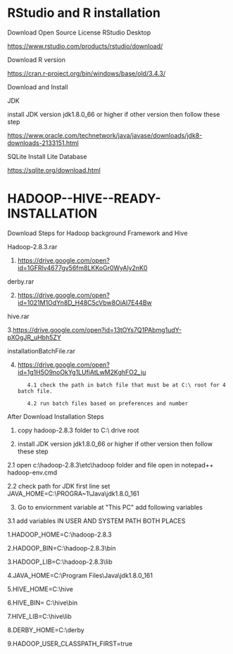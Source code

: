 # RStudio and R installation 

Download Open Source License RStudio Desktop

https://www.rstudio.com/products/rstudio/download/


Download R version 

https://cran.r-project.org/bin/windows/base/old/3.4.3/

Download and Install

JDK 

install JDK version jdk1.8.0_66 or higher if other version then follow these step


https://www.oracle.com/technetwork/java/javase/downloads/jdk8-downloads-2133151.html


SQLite
Install Lite Database

https://sqlite.org/download.html


# HADOOP--HIVE--READY-INSTALLATION
Download Steps for Hadoop background Framework and Hive

Hadoop-2.8.3.rar
1. https://drive.google.com/open?id=1GFRlv4677gv56fm8LKKoGr0WyAly2nK0

derby.rar

2. https://drive.google.com/open?id=1021M1OdYn8D_H48C5cVbw8OiAI7E44Bw

hive.rar

3.https://drive.google.com/open?id=13tOYs7Q1PAbmg1udY-pXOgJR_uHbh5ZY

installationBatchFile.rar

4. https://drive.google.com/open?id=1g1H5O9noOkYg1LUfjAtLwM2KghFO2_ju

          4.1 check the path in batch file that must be at C:\ root for 4 batch file. 

          4.2 run batch files based on preferences and number

After Download Installation Steps

1. copy hadoop-2.8.3 folder to C:\ drive root

2. install JDK version jdk1.8.0_66 or higher if other version then follow these step

  2.1 open c:\hadoop-2.8.3\etc\hadoop folder and file open in notepad++ hadoop-env.cmd
  
  2.2 check path for JDK first line set JAVA_HOME=C:\PROGRA~1\Java\jdk1.8.0_161
  
3. Go to enviornment variable at "This PC" add following variables

3.1  add variables IN USER AND SYSTEM PATH BOTH PLACES

1.HADOOP_HOME=C:\hadoop-2.8.3

2.HADOOP_BIN=C:\hadoop-2.8.3\bin

3.HADOOP_LIB=C:\hadoop-2.8.3\lib

4.JAVA_HOME=C:\Program Files\Java\jdk1.8.0_161

5.HIVE_HOME=C:\hive

6.HIVE_BIN= C:\hive\bin

7.HIVE_LIB=C:\hive\lib

8.DERBY_HOME=C:\derby   

9.HADOOP_USER_CLASSPATH_FIRST=true

